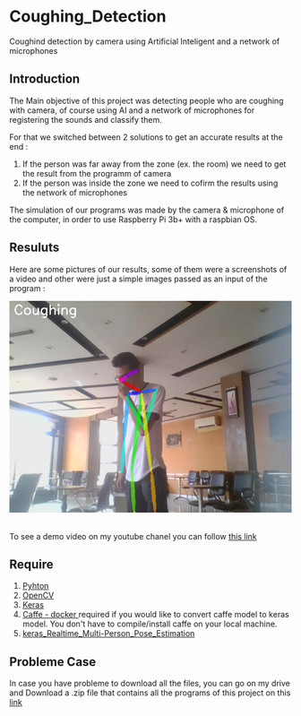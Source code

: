 # Coughing_Detection

Coughind detection by camera using Artificial Inteligent and a network of microphones

## Introduction
The Main objective of this project was detecting people who are coughing with camera, of course using AI and a network of microphones for registering the sounds and classify them.

For that we switched between 2 solutions to get an accurate results at the end :
1. If the person was far away from the zone (ex. the room) we need to get the result from the programm of camera 
2. If the person was inside the zone we need to cofirm the results using the network of microphones

The simulation of our programs was made by the camera & microphone of the computer, in order to use Raspberry Pi 3b+ with a raspbian OS.

## Resuluts
Here are some pictures of our results, some of them were a screenshots of a video and other were just a simple images passed as an input of the program : &nbsp;

![image](https://github.com/tahajadid/Coughing_Detection/blob/main/img_result/result5.png) &nbsp;

To see a demo video on my youtube chanel you can follow [this link](https://www.youtube.com/watch?v=6zsvt4dfRoQ)

## Require
1. [Pyhton](https://github.com/python/cpython)
2. [OpenCV](https://github.com/opencv/opencv)
3. [Keras](https://keras.io/)
4. [Caffe - docker ](https://hub.docker.com/r/bvlc/caffe/) required if you would like to convert caffe model to keras model. You don't have to compile/install caffe on your local machine.
5. [keras_Realtime_Multi-Person_Pose_Estimation](https://github.com/michalfaber/keras_Realtime_Multi-Person_Pose_Estimation#converting-caffe-model-to-keras-model)

## Probleme Case
In case you have probleme to download all the files, you can go on my drive and Download a .zip file that contains all the programs of this project
on this [link](https://drive.google.com/file/d/1J_P_0eEc6z2Yg9USUgQoZyYcyPOrOehA/view?usp=sharing)
